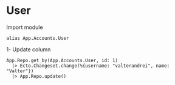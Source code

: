 # User

Import module

```
alias App.Accounts.User
```

1- Update column
```
App.Repo.get_by(App.Accounts.User, id: 1)
  |> Ecto.Changeset.change(%{username: "valterandrei", name: "Valter"})
  |> App.Repo.update()
```
